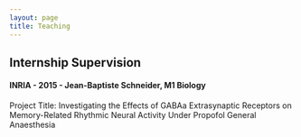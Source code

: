```yaml
---
layout: page
title: Teaching
---
```



## Internship Supervision

#### INRIA - 2015 - Jean-Baptiste Schneider, M1 Biology  
Project Title: Investigating the Effects of GABAa Extrasynaptic Receptors on Memory-Related Rhythmic Neural Activity Under Propofol General Anaesthesia

